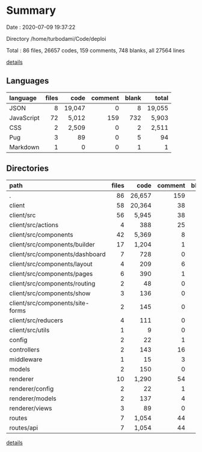 # Summary

Date : 2020-07-09 19:37:22

Directory /home/turbodami/Code/deploi

Total : 86 files,  26657 codes, 159 comments, 748 blanks, all 27564 lines

[details](details.md)

## Languages
| language | files | code | comment | blank | total |
| :--- | ---: | ---: | ---: | ---: | ---: |
| JSON | 8 | 19,047 | 0 | 8 | 19,055 |
| JavaScript | 72 | 5,012 | 159 | 732 | 5,903 |
| CSS | 2 | 2,509 | 0 | 2 | 2,511 |
| Pug | 3 | 89 | 0 | 5 | 94 |
| Markdown | 1 | 0 | 0 | 1 | 1 |

## Directories
| path | files | code | comment | blank | total |
| :--- | ---: | ---: | ---: | ---: | ---: |
| . | 86 | 26,657 | 159 | 748 | 27,564 |
| client | 58 | 20,364 | 38 | 488 | 20,890 |
| client/src | 56 | 5,945 | 38 | 486 | 6,469 |
| client/src/actions | 4 | 388 | 25 | 95 | 508 |
| client/src/components | 42 | 5,369 | 8 | 355 | 5,732 |
| client/src/components/builder | 17 | 1,204 | 1 | 133 | 1,338 |
| client/src/components/dashboard | 7 | 728 | 0 | 87 | 815 |
| client/src/components/layout | 4 | 209 | 6 | 28 | 243 |
| client/src/components/pages | 6 | 390 | 1 | 57 | 448 |
| client/src/components/routing | 2 | 48 | 0 | 11 | 59 |
| client/src/components/show | 3 | 136 | 0 | 19 | 155 |
| client/src/components/site-forms | 2 | 145 | 0 | 19 | 164 |
| client/src/reducers | 4 | 111 | 0 | 16 | 127 |
| client/src/utils | 1 | 9 | 0 | 3 | 12 |
| config | 2 | 22 | 1 | 6 | 29 |
| controllers | 2 | 143 | 16 | 33 | 192 |
| middleware | 1 | 15 | 3 | 5 | 23 |
| models | 2 | 150 | 0 | 8 | 158 |
| renderer | 10 | 1,290 | 54 | 31 | 1,375 |
| renderer/config | 2 | 22 | 1 | 6 | 29 |
| renderer/models | 2 | 137 | 4 | 8 | 149 |
| renderer/views | 3 | 89 | 0 | 5 | 94 |
| routes | 7 | 1,054 | 44 | 167 | 1,265 |
| routes/api | 7 | 1,054 | 44 | 167 | 1,265 |

[details](details.md)